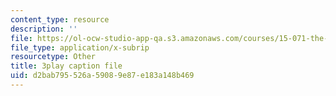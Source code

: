 ```yaml
---
content_type: resource
description: ''
file: https://ol-ocw-studio-app-qa.s3.amazonaws.com/courses/15-071-the-analytics-edge-spring-2017/d2bab795526a59089e87e183a148b469_f-EN4QySwAs.vtt
file_type: application/x-subrip
resourcetype: Other
title: 3play caption file
uid: d2bab795-526a-5908-9e87-e183a148b469
---
```

